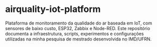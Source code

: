 # airquality-iot-platform
Plataforma de monitoramento da qualidade do ar baseada em IoT, com sensores de baixo custo, ESP32, Zabbix e Node-RED. Este repositório documenta a infraestrutura, scripts, experimentos e configurações utilizadas na minha pesquisa de mestrado desenvolvida no IMD/UFRN.
